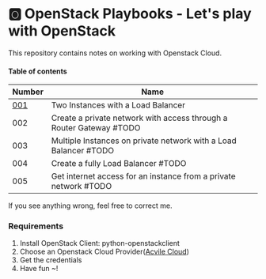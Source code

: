 # :o2: OpenStack Playbooks - Let's play with OpenStack
This repository contains notes on working with Openstack Cloud.

#### Table of contents
| Number | Name
|:-------|-----|
| [001](001.md) | Two Instances with a Load Balancer |
| 002 | Create a private network with access through a Router Gateway #TODO|
| 003 | Multiple Instances on private network with a Load Balancer #TODO | 
| 004 | Create a fully Load Balancer #TODO| 
| 005 | Get internet access for an instance from a private network #TODO


If you see anything wrong, feel free to correct me.


### Requirements
1. Install OpenStack Client: python-openstackclient
2. Choose an Openstack Cloud Provider([Acvile Cloud](https://acvile.com))
3. Get the credentials
4. Have fun ~!
